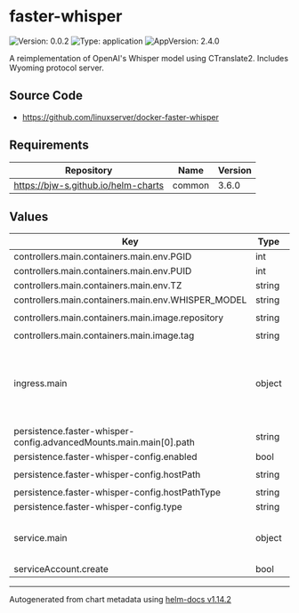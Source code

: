 # faster-whisper

![Version: 0.0.2](https://img.shields.io/badge/Version-0.0.2-informational?style=flat-square) ![Type: application](https://img.shields.io/badge/Type-application-informational?style=flat-square) ![AppVersion: 2.4.0](https://img.shields.io/badge/AppVersion-2.4.0-informational?style=flat-square)

A reimplementation of OpenAI's Whisper model using CTranslate2. Includes Wyoming protocol server.

## Source Code

* <https://github.com/linuxserver/docker-faster-whisper>

## Requirements

| Repository | Name | Version |
|------------|------|---------|
| https://bjw-s.github.io/helm-charts | common | 3.6.0 |

## Values

| Key | Type | Default | Description |
|-----|------|---------|-------------|
| controllers.main.containers.main.env.PGID | int | `1000` |  |
| controllers.main.containers.main.env.PUID | int | `1000` |  |
| controllers.main.containers.main.env.TZ | string | `"Etc/UTC"` |  |
| controllers.main.containers.main.env.WHISPER_MODEL | string | `"tiny-int8"` |  |
| controllers.main.containers.main.image.repository | string | `"lscr.io/linuxserver/faster-whisper"` |  |
| controllers.main.containers.main.image.tag | string | `"latest"` |  |
| ingress.main | object | See [values.yaml](./values.yaml) | Enable and configure ingress settings for the chart under this key. |
| persistence.faster-whisper-config.advancedMounts.main.main[0].path | string | `"/config"` |  |
| persistence.faster-whisper-config.enabled | bool | `true` |  |
| persistence.faster-whisper-config.hostPath | string | `"/path/to/your/config/faster-whisper"` |  |
| persistence.faster-whisper-config.hostPathType | string | `"DirectoryOrCreate"` |  |
| persistence.faster-whisper-config.type | string | `"hostPath"` |  |
| service.main | object | See [values.yaml](./values.yaml) | Configures service settings for the chart. |
| serviceAccount.create | bool | `false` |  |

----------------------------------------------
Autogenerated from chart metadata using [helm-docs v1.14.2](https://github.com/norwoodj/helm-docs/releases/v1.14.2)
